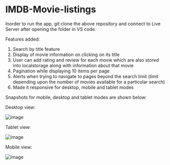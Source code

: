# IMDB-Movie-listings
Inorder to run the app, git clone the above repository and connect to Live Server after opening the folder in VS code.

Features added: 
1. Search by title feature
2. Display of movie information on clicking on its title
3. User can add rating and review for each movie which are also stored into localstorage along with information about that movie
4. Pagination while displaying 10 items per page
5. Alerts when trying to navigate to pages beyond the search limit (limit depending upon the number of movies available for a particular search)
6. Made it responsive for desktop, mobile and tablet modes


Snapshots for mobile, desktop and tablet modes are shown below:

Desktop view:

![image](https://github.com/RishikaMandhyan/IMDB-Movie-listings/assets/54908793/55f261b2-5757-4e9d-9907-aecd408a3fdd)


Tablet view:

![image](https://github.com/RishikaMandhyan/IMDB-Movie-listings/assets/54908793/bd7a1c40-9188-420e-86d1-cd2c154a51bd)


Mobile view:

![image](https://github.com/RishikaMandhyan/IMDB-Movie-listings/assets/54908793/daae8470-936c-4e2c-8cb5-6ece8fc3e690)

